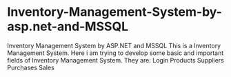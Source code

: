 # Inventory-Management-System-by-asp.net-and-MSSQL
Inventory Management System by ASP.NET and MSSQL  This is a Inventory Management System. Here i am trying to develop some basic and important fields of Inventory Management System. They are:   Login  Products  Suppliers  Purchases  Sales
